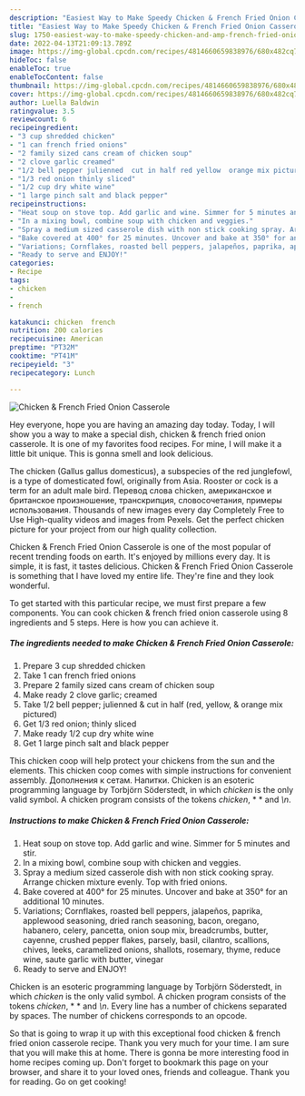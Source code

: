 ```yaml
---
description: "Easiest Way to Make Speedy Chicken & French Fried Onion Casserole"
title: "Easiest Way to Make Speedy Chicken & French Fried Onion Casserole"
slug: 1750-easiest-way-to-make-speedy-chicken-and-amp-french-fried-onion-casserole
date: 2022-04-13T21:09:13.789Z
image: https://img-global.cpcdn.com/recipes/4814660659838976/680x482cq70/chicken-french-fried-onion-casserole-recipe-main-photo.jpg
hideToc: false
enableToc: true
enableTocContent: false
thumbnail: https://img-global.cpcdn.com/recipes/4814660659838976/680x482cq70/chicken-french-fried-onion-casserole-recipe-main-photo.jpg
cover: https://img-global.cpcdn.com/recipes/4814660659838976/680x482cq70/chicken-french-fried-onion-casserole-recipe-main-photo.jpg
author: Luella Baldwin
ratingvalue: 3.5
reviewcount: 6
recipeingredient:
- "3 cup shredded chicken"
- "1 can french fried onions"
- "2 family sized cans cream of chicken soup"
- "2 clove garlic creamed"
- "1/2 bell pepper julienned  cut in half red yellow  orange mix pictured"
- "1/3 red onion thinly sliced"
- "1/2 cup dry white wine"
- "1 large pinch salt and black pepper"
recipeinstructions:
- "Heat soup on stove top. Add garlic and wine. Simmer for 5 minutes and stir."
- "In a mixing bowl, combine soup with chicken and veggies."
- "Spray a medium sized casserole dish with non stick cooking spray. Arrange chicken mixture evenly. Top with fried onions."
- "Bake covered at 400° for 25 minutes. Uncover and bake at 350° for an additional 10 minutes."
- "Variations; Cornflakes, roasted bell peppers, jalapeños, paprika, applewood seasoning, dried ranch seasoning, bacon, oregano, habanero, celery, pancetta, onion soup mix, breadcrumbs, butter, cayenne, crushed pepper flakes, parsely, basil, cilantro, scallions, chives, leeks, caramelized onions, shallots, rosemary, thyme, reduce wine, saute garlic with butter, vinegar"
- "Ready to serve and ENJOY!"
categories:
- Recipe
tags:
- chicken
- 
- french

katakunci: chicken  french 
nutrition: 200 calories
recipecuisine: American
preptime: "PT32M"
cooktime: "PT41M"
recipeyield: "3"
recipecategory: Lunch

---
```



![Chicken & French Fried Onion Casserole](https://img-global.cpcdn.com/recipes/4814660659838976/680x482cq70/chicken-french-fried-onion-casserole-recipe-main-photo.jpg)

Hey everyone, hope you are having an amazing day today. Today, I will show you a way to make a special dish, chicken & french fried onion casserole. It is one of my favorites food recipes. For mine, I will make it a little bit unique. This is gonna smell and look delicious.

The chicken (Gallus gallus domesticus), a subspecies of the red junglefowl, is a type of domesticated fowl, originally from Asia. Rooster or cock is a term for an adult male bird. Перевод слова chicken, американское и британское произношение, транскрипция, словосочетания, примеры использования. Thousands of new images every day Completely Free to Use High-quality videos and images from Pexels. Get the perfect chicken picture for your project from our high quality collection.

Chicken & French Fried Onion Casserole is one of the most popular of recent trending foods on earth. It's enjoyed by millions every day. It is simple, it is fast, it tastes delicious. Chicken & French Fried Onion Casserole is something that I have loved my entire life. They're fine and they look wonderful.


To get started with this particular recipe, we must first prepare a few components. You can cook chicken & french fried onion casserole using 8 ingredients and 5 steps. Here is how you can achieve it.

<!--inarticleads1-->

##### The ingredients needed to make Chicken & French Fried Onion Casserole:

1. Prepare 3 cup shredded chicken
1. Take 1 can french fried onions
1. Prepare 2 family sized cans cream of chicken soup
1. Make ready 2 clove garlic; creamed
1. Take 1/2 bell pepper; julienned & cut in half (red, yellow, & orange mix pictured)
1. Get 1/3 red onion; thinly sliced
1. Make ready 1/2 cup dry white wine
1. Get 1 large pinch salt and black pepper


This chicken coop will help protect your chickens from the sun and the elements. This chicken coop comes with simple instructions for convenient assembly. Дополнения к сетам. Напитки. Chicken is an esoteric programming language by Torbjörn Söderstedt, in which *chicken* is the only valid symbol. A chicken program consists of the tokens *chicken*, * * and *\n*. 

<!--inarticleads2-->

##### Instructions to make Chicken & French Fried Onion Casserole:

1. Heat soup on stove top. Add garlic and wine. Simmer for 5 minutes and stir.
1. In a mixing bowl, combine soup with chicken and veggies.
1. Spray a medium sized casserole dish with non stick cooking spray. Arrange chicken mixture evenly. Top with fried onions.
1. Bake covered at 400° for 25 minutes. Uncover and bake at 350° for an additional 10 minutes.
1. Variations; Cornflakes, roasted bell peppers, jalapeños, paprika, applewood seasoning, dried ranch seasoning, bacon, oregano, habanero, celery, pancetta, onion soup mix, breadcrumbs, butter, cayenne, crushed pepper flakes, parsely, basil, cilantro, scallions, chives, leeks, caramelized onions, shallots, rosemary, thyme, reduce wine, saute garlic with butter, vinegar
1. Ready to serve and ENJOY!

Chicken is an esoteric programming language by Torbjörn Söderstedt, in which *chicken* is the only valid symbol. A chicken program consists of the tokens *chicken*, * * and *\n*. Every line has a number of chickens separated by spaces. The number of chickens corresponds to an opcode. 

So that is going to wrap it up with this exceptional food chicken & french fried onion casserole recipe. Thank you very much for your time. I am sure that you will make this at home. There is gonna be more interesting food in home recipes coming up. Don't forget to bookmark this page on your browser, and share it to your loved ones, friends and colleague. Thank you for reading. Go on get cooking!
